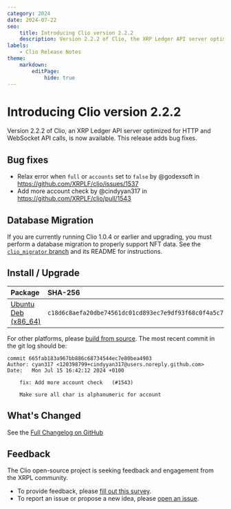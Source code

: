 ```yaml
---
category: 2024
date: 2024-07-22
seo:
    title: Introducing Clio version 2.2.2
    description: Version 2.2.2 of Clio, the XRP Ledger API server optimized for HTTP and WebSocket calls, is now available. Learn more about this update and bug fixes.
labels:
    - Clio Release Notes
theme:
    markdown:
        editPage:
            hide: true
---
```

# Introducing Clio version 2.2.2

Version 2.2.2 of Clio, an XRP Ledger API server optimized for HTTP and WebSocket API calls, is now available. This release adds bug fixes.

## Bug fixes

* Relax error when `full` or `accounts` set to `false` by @godexsoft in https://github.com/XRPLF/clio/issues/1537
* Add more account check by @cindyyan317 in https://github.com/XRPLF/clio/pull/1543

## Database Migration

If you are currently running Clio 1.0.4 or earlier and upgrading, you must perform a database migration to properly support NFT data. See the [`clio_migrator` branch](https://github.com/XRPLF/clio/tree/clio_migrator%402.0.0) and its README for instructions.

## Install / Upgrade

| Package | SHA-256 |
|:--------|:--------|
| [Ubuntu Deb (x86_64)](https://github.com/XRPLF/clio/releases/download/2.2.2/clio_2.2.2-1_amd64.deb) | `c18d6c8aefa20dbe74561dc01cd893ec7e9df93f68c0f4a5c7b5e279a37e4272` |

For other platforms, please [build from source](https://github.com/XRPLF/clio/releases/tag/2.2.2). The most recent commit in the git log should be:

```text
commit 665fab183a967bb886c68734544ec7e80bea4903
Author: cyan317 <120398799+cindyyan317@users.noreply.github.com>
Date:   Mon Jul 15 16:42:12 2024 +0100

    fix: Add more account check   (#1543)
    
    Make sure all char is alphanumeric for account
```

## What's Changed

See the [Full Changelog on GitHub](https://github.com/XRPLF/clio/compare/2.2.1...2.2.2)

## Feedback

The Clio open-source project is seeking feedback and engagement from the XRPL community.

- To provide feedback, please [fill out this survey](https://forms.gle/fnGPTUCAdmEzkFy57).
- To report an issue or propose a new idea, please [open an issue](https://github.com/XRPLF/clio/issues).
